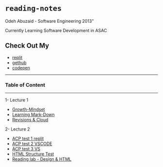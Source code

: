 # **`reading-notes`**


Odeh Abuzaid - Software Engineering 2013"

Currently Learning Software Development in ASAC 

## Check Out My 
  - [replit](https://replit.com/@OAbuzaid)
  - [gethub](https://github.com/odehabuzaid)
  - [codepen](https://codepen.io/odehabuzaid) 
---

### Table of Content
---
  1- Lecture 1
- [Growth-Mindset](Lec1/Growth-MindSet.md)
- [Learning Mark-Down](Lec1/Learning%20Mark-Down.md)
- [Revisions & Cloud ](Lec1/Read_02-%20Revisions%20and%20the%20Cloud.md)

2-  Lecture 2 
- [ACP test 1 replit](Lec2/Lec2-Tst1.md)
- [ACP test 2 VSCODE](Lec2/Lec2-Tst2.md)
- [ACP test 3 VS](Lec2/Lec2-Tst3.md)
- [HTML Structure Test](Lec2/HTML/index.html)
- [Reading lab - Design & HTML](Lec2/Lab-Reading.md)
  
